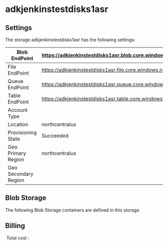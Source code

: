 # adkjenkinstestdisks1asr

## Settings
The storage adkjenkinstestdisks1asr has the following settings:

| Blob EndPoint | https://adkjenkinstestdisks1asr.blob.core.windows.net/  |
| --- | --- |
| File EndPoint | https://adkjenkinstestdisks1asr.file.core.windows.net/  |
| Queue EndPoint | https://adkjenkinstestdisks1asr.queue.core.windows.net/  |
| Table EndPoint | https://adkjenkinstestdisks1asr.table.core.windows.net/  |
| Account Type |   |
| Location | northcentralus  |
| Provisioning State | Succeeded  |
| Geo Primary Region | northcentralus  |
| Geo Secondary Region |   |

## Blob Storage
The following Blob Storage containers are defined in this storage. 

## Billing
 Total cost : 
